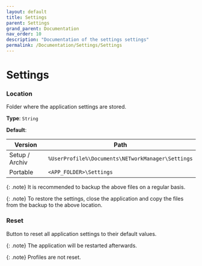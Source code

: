 ```yaml
---
layout: default
title: Settings
parent: Settings
grand_parent: Documentation
nav_order: 10
description: "Documentation of the settings settings"
permalink: /Documentation/Settings/Settings
---
```


# Settings

### Location

Folder where the application settings are stored.

**Type**: `String`

**Default**:

| Version        | Path                                              |
| -------------- | ------------------------------------------------- |
| Setup / Archiv | `%UserProfile%\Documents\NETworkManager\Settings` |
| Portable       | `<APP_FOLDER>\Settings`                           |

{: .note}
It is recommended to backup the above files on a regular basis.

{: .note}
To restore the settings, close the application and copy the files from the backup to the above location.

### Reset

Button to reset all application settings to their default values.

{: .note}
The application will be restarted afterwards.

{: .note}
Profiles are not reset.
